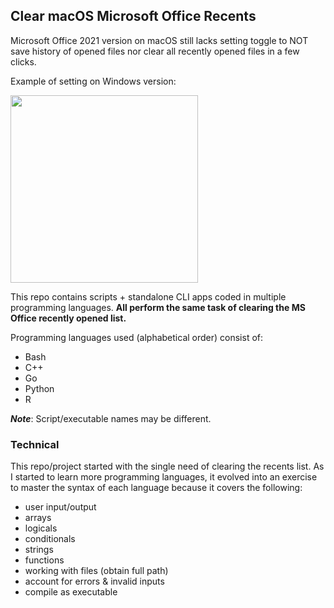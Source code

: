 ## Clear macOS Microsoft Office Recents

Microsoft Office 2021 version on macOS still lacks setting toggle to NOT save history of opened files nor clear all recently opened files in a few clicks.

Example of setting on Windows version:

<img src="https://www.makeuseof.com/wp-content/uploads/2018/03/Word-Disable-Recent-Documents.jpg" height=300>

This repo contains scripts + standalone CLI apps coded in multiple programming languages. __All perform the same task of clearing the MS Office recently opened list.__

Programming languages used (alphabetical order) consist of:

- Bash
- C++
- Go
- Python
- R

***Note***: Script/executable names may be different.

### Technical

This repo/project started with the single need of clearing the recents list. As I started to learn more programming languages, it evolved into an exercise to master the syntax of each language because it covers the following:

- user input/output
- arrays
- logicals
- conditionals
- strings
- functions
- working with files (obtain full path)
- account for errors & invalid inputs
- compile as executable
